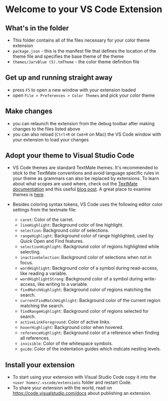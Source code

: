 # Welcome to your VS Code Extension

## What's in the folder
* This folder contains all of the files necessary for your color theme extension
* `package.json` - this is the manifest file that defines the location of the theme file
and specifies the base theme of the theme
* `themes/JarvBlue (5).tmTheme` - the color theme definition file

## Get up and running straight away
* press `F5` to open a new window with your extension loaded
* open `File > Preferences > Color Themes` and pick your color theme

## Make changes
* you can relaunch the extension from the debug toolbar after making changes to the files listed above
* you can also reload (`Ctrl+R` or `Cmd+R` on Mac) the VS Code window with your extension to load your changes

## Adopt your theme to Visual Studio Code
* VS Code themes are standard TextMate themes. It's recommended to stick to the TextMate conventions and avoid language
specific rules in your theme as grammars can also be replaced by extensions.
To learn about what scopes are used where, check out the [TextMate documentation](https://manual.macromates.com/en/themes)
and this useful [blog post](http://www.apeth.com/nonblog/stories/textmatebundle.html). A great place to examine themes is [here](https://tmtheme-editor.herokuapp.com/#!/editor/theme/Monokai).
* Besides coloring syntax tokens, VS Code uses the following editor color settings from the textmate file:

  * `caret`: Color of the carret.
  * `lineHighlight`: Background color of line highlight.
  * `selection`: Background color of selections.
  * `rangeHighlight`: Background color of range highlighted, used by Quick Open and Find features.
  * `selectionHighlight`: Background color of regions highlighted while selecting.
  * `inactiveSelection`: Background color of selections when not in focus.
  * `wordHighlight`: Background color of a symbol during read-access, like reading a variable.
  * `wordHighlightStrong`: Background color of a symbol during write-access, like writing to a variable.
  * `findMatchHighlight`: Background color of regions matching the search.
  * `currentFindMatchHighlight`: Background color of the current region matching the search.
  * `findRangeHighlight`: Background color of regions selected for search.
  * `activeLinkForeground`: Color of active links.
  * `hoverHighlight`: Background color when hovered.
  * `referenceHighlight`: Background color of a reference when finding all references.
  * `invisible`: Color of the whitespace symbols.
  * `guide`: Color of the indentation guides which indicate nesting levels.

## Install your extension
* To start using your extension with Visual Studio Code copy it into the `<user home>/.vscode/extensions` folder and restart Code.
* To share your extension with the world, read on https://code.visualstudio.com/docs about publishing an extension.